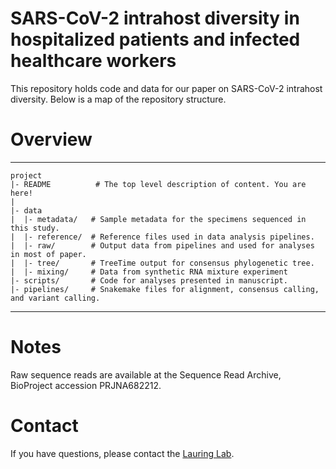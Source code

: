# SARS-CoV-2 intrahost diversity in hospitalized patients and infected healthcare workers

This repository holds code and data for our paper on SARS-CoV-2 intrahost diversity. Below is a map of the repository structure.

# Overview
--------

    project
    |- README          # The top level description of content. You are here!
    |
    |- data  
    |  |- metadata/   # Sample metadata for the specimens sequenced in this study.
    |  |- reference/  # Reference files used in data analysis pipelines.
    |  |- raw/        # Output data from pipelines and used for analyses in most of paper.
    |  |- tree/       # TreeTime output for consensus phylogenetic tree.
    |  |- mixing/     # Data from synthetic RNA mixture experiment
    |- scripts/       # Code for analyses presented in manuscript.
    |- pipelines/     # Snakemake files for alignment, consensus calling, and variant calling.
    
  --------

# Notes

Raw sequence reads are available at the Sequence Read Archive, BioProject accession PRJNA682212.

# Contact

If you have questions, please contact the [Lauring Lab](https://lauringlab.wordpress.com/contacts/).

